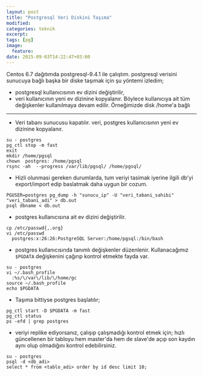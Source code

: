 ```yaml
---
layout: post
title: "Postgresql Veri Diskini Taşıma"
modified:
categories: teknik
excerpt:
tags: [pg]
image:
  feature:
date: 2015-09-03T14:22:47+03:00
---
```


Centos 6.7 dağıtımda postgresql-9.4.1 ile çalıştım.
postgresql verisini sunucuya bağlı başka bir diske taşımak için şu yöntemi
izledim;

* postgresql kullanıcısının ev dizini değiştirilir, 
* veri kullanıcının yeni ev dizinine kopyalanır. Böylece kullanıcıya ait tüm
  değişkenler kullanılmaya devam edilir. Örneğimizde disk /home'a bağlı

* * * 
* Veri tabanı sunucusu kapatılır. veri, postgres kullanıcısının yeni ev
  dizinine kopyalanır.

~~~
su - postgres 
pg_ctl stop -m fast 
exit 
mkdir /home/pgsql
chown  postgres: /home/pgsql
rsync -ah  --progress /var/lib/pgsql/ /home/pgsql/
~~~

* Hizli olunmasi gereken durumlarda, tum veriyi tasimak iyerine ilgili db'yi
  export/import edip baslatmak daha uygun bir cozum.

~~~
PGUSER=postgres pg_dump -h "sunucu_ip" -U "veri_tabani_sahibi" "veri_tabani_adi" > db.out
psql dbname < db.out
~~~

* postgres kullanıcısına ait ev dizini değiştirilir. 

~~~
cp /etc/passwd{,.org}
vi /etc/passwd
  postgres:x:26:26:PostgreSQL Server:/home/pgsql:/bin/bash
~~~


* postgres kullanıcısında tanımlı değişkenler düzenlenir. Kullanacağımız
  `$PGDATA` değişkenini çağırıp kontrol etmekte fayda var.

~~~
su - postgres
vi ~/.bash_profile
  :%s/\/var\/lib/\/home/gc
source ~/.bash_profile
echo $PGDATA
~~~


* Taşıma bittiyse postgres başlatılır;

~~~
pg_ctl start -D $PGDATA -m fast
pg_ctl status
ps -efd | grep postgres
~~~

* veriyi replike ediyorsanız, çalışıp çalışmadığı kontrol etmek için; hızlı güncellenen bir
  tabloyu hem master'da hem de slave'de açıp son kaydın aynı olup olmadığını
  kontrol edebilirsiniz.

~~~
su - postgres
psql -d <db_adi>
select * from <tablo_adi> order by id desc limit 10;
~~~
